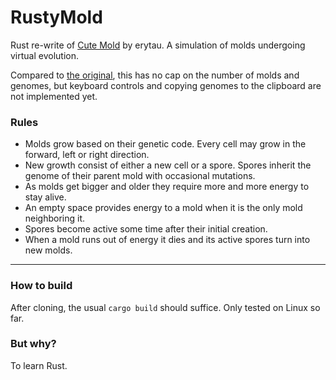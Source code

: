 

# RustyMold

Rust re-write of [Cute Mold](https://erytau.itch.io/cute-mold) by erytau. A simulation of molds undergoing virtual evolution. 

Compared to [the original](https://github.com/abcdeab/CuteMold), this has no cap on the number of molds and genomes, but keyboard controls and copying genomes to the clipboard are not implemented yet.


### Rules
- Molds grow based on their genetic code. Every cell may grow in the forward, left or right direction.
- New growth consist of either a new cell or a spore. Spores inherit the genome of their parent mold with occasional mutations.
- As molds get bigger and older they require more and more energy to stay alive.
- An empty space provides energy to a mold when it is the only mold neighboring it.
- Spores become active some time after their initial creation.
- When a mold runs out of energy it dies and its active spores turn into new molds.

---

### How to build

After cloning, the usual `cargo build` should suffice. Only tested on Linux so far.

### But why?

To learn Rust.